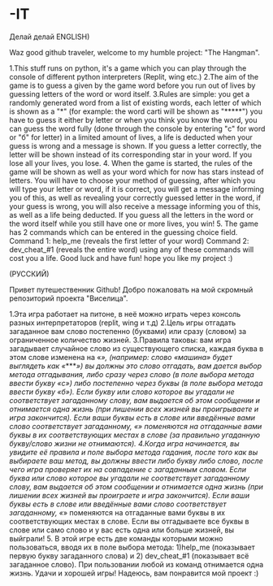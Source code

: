 # -IT
Делай делай
ENGLISH)

Waz good github traveler, welcome to my humble project: "The Hangman".

1.This stuff runs on python, it's a game which you can play through the console of different python interpreters (Replit, wing etc.)
2.The aim of the game is to guess a given by the game word before you run out of lives by guessing letters of the word or word itself.
3.Rules are simple: you get a randomly generated  word from a list of existing words, each letter of which is shown as a "*" (for example: the word carti will be shown as "*****")  you have to guess it either by letter or when you think you know the word, you can guess the word fully (done through the console by entering "с" for word or "б" for letter) in a limited amount of lives, a life is deducted when your guess is wrong and a message is shown. If you guess a letter correctly, the letter will be shown instead of its corresponding star in your word. If you lose all your lives, you lose.
4. When the game is started, the rules of the game will be shown as well as your word which for now has stars instead of letters. You will have to choose your method of guessing, after which you will type your letter or word, if it is correct, you will get a message informing you of this, as well as revealing your correctly guessed letter in the word, if your guess is wrong, you will also receive a message informing you of this, as well as a life being deducted. If you guess all the letters in the word or the word itself while you still have one or more lives, you win!
5. The game has 2 commands which can be entered in the guessing choice field. Command 1: help_me (reveals the first letter of your word) Command 2: dev_cheat_#1 (reveals the entire word) using any of these commands will cost you a life.
Good luck and have fun! hope you like my project :)



(РУССКИЙ)

Привет путешественник Github! Добро пожаловать на мой скромный репозиторий проекта "Виселица".

1.Эта игра работает на питоне, в неё можно играть через консоль разных интерпретаторов (replit, wing и т.д) 
2.Цель игры отгадать загаданное вам слово постепенно (буквами) или сразу (словом) за ограниченное количество жизней.
3.Правила таковы: вам игра загадывает случайное слово из существующего списка, каждая буква в этом слове изменена на «*», (например: слово «машина» будет выглядеть как «******») вы должны это слово отгадать, вам дается выбор метода отгадывания, либо сразу через слово (в поле выбора метода ввести букву «с») либо постепенно через буквы (в поле выбора метода ввести букву «б»). Если букву или слово которое вы угадали не соответствует загаданному слову, вам выдается об этом сообщении и отнимается одна жизнь (при лишении всех жизней вы проигрываете и игра закончится). Если ваши буквы есть в слове или введённые вами слово соответствует загаданному, «*» поменяются на отгаданные вами буквы в их соответствующих местах в слове (за правильно угаданную букву/слово жизни не отнимаются).
4.Когда игра начинается, вы увидите её правила и поле выбора метода гадания, после того как вы выбираете ваш метод, вы должны ввести либо букву либо слово, после чего игра проверяет их на совпадение с загаданным словом. Если буква или слово которое вы угадали не соответствует загаданному слову, вам выдается об этом сообщении и отнимается одна жизнь (при лишении всех жизней вы проиграете и игра закончится). Если ваши буквы есть в слове или введённые вами слово соответствует загаданному, «*» поменяются на отгаданные вами буквы в их соответствующих местах в слове. Если вы отгадываете все буквы в слове или само слово и у вас есть одна или больше жизней, вы выйграли! 
5. В этой игре есть две команды которыми можно пользоваться, вводя их в поле выбора метода: 1)help_me (показывает первую букву загаданного слова) и 2) dev_cheat_#1 (показывает всё загаданное слово). При пользовании любой из команд отнимается одна жизнь.
Удачи и хорошей игры! Надеюсь, вам понравится мой проект :)
